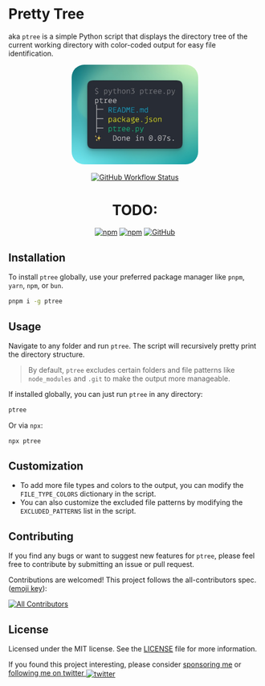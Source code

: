 # Pretty Tree

aka `ptree` is a simple Python script that displays the directory tree of the current working directory with color-coded output for easy file identification.

<div style="text-align:center;">
  <img src="ptree-output.jpg" alt="example image" style="border-radius: 25px; width: 50%">
</div>


<div align="center">

[![GitHub Workflow Status](https://img.shields.io/github/workflow/status/itsbrex/ptree/CI?color=5ccfd6&style=flat-square)](https://github.com/itsbrex/ptree/actions/workflows/ci.yml) 
# TODO: 

[![npm](https://img.shields.io/npm/v/ptree?color=5ccfd6&style=flat-square)](https://www.npmjs.com/package/ptree) [![npm](https://img.shields.io/npm/dt/ptree?color=5ccfd6&style=flat-square)](https://www.npmjs.com/package/ptree) [![GitHub](https://img.shields.io/github/license/itsbrex/ptree?color=5ccfd6&style=flat-square)](https://github.com/itsbrex/ptree/blob/main/LICENSE)

</div>

## Installation  
To install `ptree` globally, use your preferred package manager like `pnpm`, `yarn`, `npm`, or `bun`.
```bash
pnpm i -g ptree
```
## Usage  
Navigate to any folder and run `ptree`. The script will recursively pretty print the directory structure.
>By default, `ptree` excludes certain folders and file patterns like `node_modules` and `.git` to make the output more manageable.  

If installed globally, you can just run `ptree` in any directory:
```bash
ptree
```

Or via `npx`:
```bash
npx ptree
```


## Customization
- To add more file types and colors to the output, you can modify the `FILE_TYPE_COLORS` dictionary in the script.
- You can also customize the excluded file patterns by modifying the `EXCLUDED_PATTERNS` list in the script.

## Contributing 

If you find any bugs or want to suggest new features for `ptree`, please feel free to contribute by submitting an issue or pull request.

Contributions are welcomed! This project follows the all-contributors spec. ([emoji key](https://github.com/all-contributors/all-contributors#emoji-key)):

<!-- ALL-CONTRIBUTORS-BADGE:START - Do not remove or modify this section -->
[![All Contributors](https://img.shields.io/github/all-contributors/itsbrex/ptree?color=ee8449&style=flat-square)](#Contributing)

<!-- ALL-CONTRIBUTORS-BADGE:END -->

<!-- ALL-CONTRIBUTORS-LIST:START - Do not remove or modify this section -->
<!-- prettier-ignore-start -->
<!-- markdownlint-disable -->

<!-- markdownlint-restore -->
<!-- prettier-ignore-end -->

<!-- ALL-CONTRIBUTORS-LIST:END -->


## License

Licensed under the MIT license. See the [LICENSE](./LICENSE) file for more information.

If you found this project interesting, please consider [sponsoring me](https://github.com/sponsors/itsbrex) or <a href="https://twitter.com/itsbrex">following me on twitter <img src="https://storage.googleapis.com/saasify-assets/twitter-logo.svg" alt="twitter" height="24px" align="center"></a>